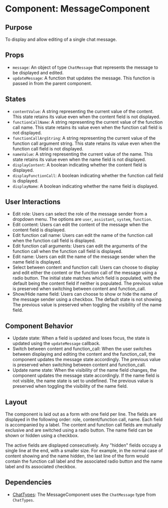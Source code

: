 # Component: MessageComponent

## Purpose

To display and allow editing of a single chat message.

## Props

- `message`: An object of type `ChatMessage` that represents the message to be displayed and edited.
- `updateMessage`: A function that updates the message. This function is passed in from the parent component.

## States

- `contentValue`: A string representing the current value of the content. This state retains its value even when the content field is not displayed.
- `functionCallName`: A string representing the current value of the function call name. This state retains its value even when the function call field is not displayed.
- `functionCallArgString`: A string representing the current value of the function call argument string. This state retains its value even when the function call field is not displayed.
- `nameValue`: A string representing the current value of the name. This state retains its value even when the name field is not displayed.
- `displayContent`: A boolean indicating whether the content field is displayed.
- `displayFunctionCall`: A boolean indicating whether the function call field is displayed.
- `displayName`: A boolean indicating whether the name field is displayed.

## User Interactions

- Edit role: Users can select the role of the message sender from a dropdown menu. The options are `user`, `assistant`, `system`, `function`.
- Edit content: Users can edit the content of the message when the content field is displayed.
- Edit function call name: Users can edit the name of the function call when the function call field is displayed.
- Edit function call arguments: Users can edit the arguments of the function call when the function call field is displayed.
- Edit name: Users can edit the name of the message sender when the name field is displayed.
- Select between content and function call: Users can choose to display and edit either the content or the function call of the message using a radio button. The initial state matches which field is populated, with the default being the content field if neither is populated. The previous value is preserved when switching between content and function_call.
- Show/Hide name field: Users can choose to show or hide the name of the message sender using a checkbox. The default state is not showing. The previous value is preserved when toggling the visibility of the name field.

## Component Behavior

- Update state: When a field is updated and loses focus, the state is updated using the `updateMessage` callback.
- Switch between content and function_call: When the user switches between displaying and editing the content and the function_call, the component updates the message state accordingly. The previous value is preserved when switching between content and function_call.
- Update name state: When the visibility of the name field changes, the component updates the message state accordingly. If the name field is not visible, the name state is set to undefined. The previous value is preserved when toggling the visibility of the name field.

## Layout

The component is laid out as a form with one field per line. The fields are displayed in the following order: role, content/function call, name. Each field is accompanied by a label. The content and function call fields are mutually exclusive and are switched using a radio button. The name field can be shown or hidden using a checkbox.

The active fields are displayed consecutively. Any "hidden" fields occupy a single line at the end, with a smaller size. For example, in the normal case of content showing and the name hidden, the last line of the form would contain the function call label and the associated radio button and the name label and its associated checkbox.

## Dependencies

- [ChatTypes](../types/ChatTypes.md): The MessageComponent uses the `ChatMessage` type from `ChatTypes`.
